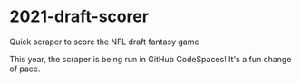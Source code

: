 # 2021-draft-scorer
Quick scraper to score the NFL draft fantasy game

This year, the scraper is being run in GitHub CodeSpaces!  It's a fun change of pace.
